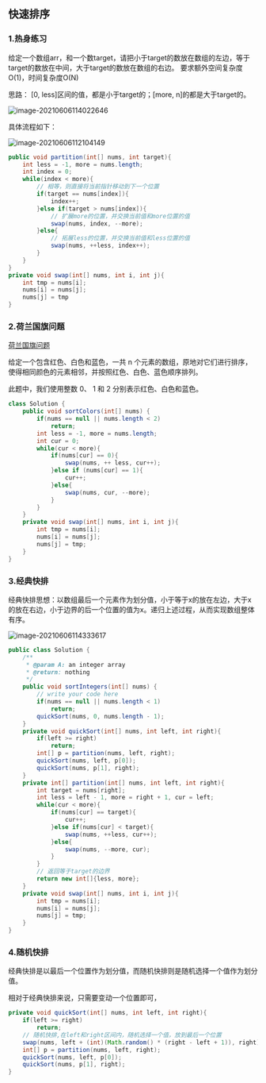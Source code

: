 ## 快速排序

### 1.热身练习

给定一个数组arr，和一个数target，请把小于target的数放在数组的左边，等于target的数放在中间，大于target的数放在数组的右边。 要求额外空间复杂度O(1)，时间复杂度O(N)

思路： [0, less]区间的值，都是小于target的；[more, n]的都是大于target的。

![image-20210606114022646](../assets/image-20210606114022646.png)


具体流程如下：

![image-20210606112104149](../assets/image-20210606112104149.png)

```java
public void partition(int[] nums, int target){
    int less = -1, more = nums.length;
    int index = 0;
    while(index < more){
        // 相等，则直接将当前指针移动到下一个位置
        if(target == nums[index]){
            index++;
        }else if(target > nums[index]){	
            // 扩展more的位置，并交换当前值和more位置的值
            swap(nums, index, --more);
        }else{
            // 拓展less的位置，并交换当前值和less位置的值
            swap(nums, ++less, index++);
        }
    }
}
private void swap(int[] nums, int i, int j){
    int tmp = nums[i];
    nums[i] = nums[j];
    nums[j] = tmp
}
```

### 2.荷兰国旗问题

 [荷兰国旗问题](https://leetcode-cn.com/problems/sort-colors)

给定一个包含红色、白色和蓝色，一共 n 个元素的数组，原地对它们进行排序，使得相同颜色的元素相邻，并按照红色、白色、蓝色顺序排列。

此题中，我们使用整数 0、 1 和 2 分别表示红色、白色和蓝色。

```java
class Solution {
    public void sortColors(int[] nums) {
        if(nums == null || nums.length < 2)
            return;
        int less = -1, more = nums.length;
        int cur = 0;
        while(cur < more){
            if(nums[cur] == 0){
                swap(nums, ++ less, cur++);
            }else if (nums[cur] == 1){
                cur++;
            }else{
                swap(nums, cur, --more);
            }
        }
    }
    private void swap(int[] nums, int i, int j){
        int tmp = nums[i];
        nums[i] = nums[j];
        nums[j] = tmp;
    }
}
```

### 3.经典快排

经典快排思想：以数组最后一个元素作为划分值，小于等于x的放在左边，大于x的放在右边，小于边界的后一个位置的值为x。递归上述过程，从而实现数组整体有序。

![image-20210606114333617](../assets/image-20210606114333617.png)



```java
public class Solution {
    /**
     * @param A: an integer array
     * @return: nothing
     */
    public void sortIntegers(int[] nums) {
        // write your code here
        if(nums == null || nums.length < 1)
            return;
        quickSort(nums, 0, nums.length - 1);
    }
    private void quickSort(int[] nums, int left, int right){
        if(left >= right)
            return;
        int[] p = partition(nums, left, right);
        quickSort(nums, left, p[0]);
        quickSort(nums, p[1], right);
    }
    private int[] partition(int[] nums, int left, int right){
        int target = nums[right];
        int less = left - 1, more = right + 1, cur = left;
        while(cur < more){
            if(nums[cur] == target){
                cur++;
            }else if(nums[cur] < target){
                swap(nums, ++less, cur++);
            }else{
                swap(nums, --more, cur);
            }
        }
        // 返回等于target的边界
        return new int[]{less, more}; 
    }
    private void swap(int[] nums, int i, int j){
        int tmp = nums[i];
        nums[i] = nums[j];
        nums[j] = tmp;
    }   
}
```



### 4.随机快排

经典快排是以最后一个位置作为划分值，而随机快排则是随机选择一个值作为划分值。

相对于经典快排来说，只需要变动一个位置即可，

```java
private void quickSort(int[] nums, int left, int right){
    if(left >= right)
        return;
    // 随机快排,在left和right区间内，随机选择一个值，放到最后一个位置
    swap(nums, left + (int)(Math.random() * (right - left + 1)), right);
    int[] p = partition(nums, left, right);
    quickSort(nums, left, p[0]);
    quickSort(nums, p[1], right);
}
```

